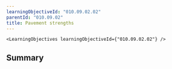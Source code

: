 ```yaml
---
learningObjectiveId: "010.09.02.02"
parentId: "010.09.02"
title: Pavement strengths
---
```


```tsx eval
<LearningObjectives learningObjectiveId={"010.09.02.02"} />
```

## Summary

